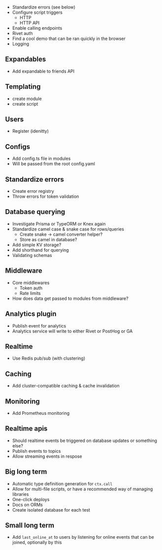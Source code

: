 - Standardize errors (see below)
- Configure script triggers
  - HTTP
  - HTTP API
- Enable calling endpoints
- Rivet auth
- Find a cool demo that can be ran quickly in the browser
- Logging

## Expandables

- Add expandable to friends API

## Templating

- create module
- create script

## Users

- Register (idenitty)

## Configs

- Add config.ts file in modules
- Will be passed from the root config.yaml

## Standardize errors

- Create error registry
- Throw errors for token validation

## Database querying

- Investigate Prisma or TypeORM or Knex again
- Standardize camel case & snake case for rows/queries
  - Create snake -> camel converter helper?
  - Store as camel in database?
- Add simple KV storage?
- Add shorthand for querying
- Validating schemas

## Middleware

- Core middlewares
  - Token auth
  - Rate limits
- How does data get passed to modules from middleware?

## Analytics plugin

- Publish event for analytics
- Analytics service will write to either Rivet or PostHog or GA

## Realtime

- Use Redis pub/sub (with clustering)

## Caching

- Add cluster-compatible caching & cache invalidation

## Monitoring

- Add Prometheus monitoring

## Realtime apis

- Should realtime events be triggered on database updates or something else?
- Publish events to topics
- Allow streaming events in respose

## Big long term

- Automatic type definition generation for `ctx.call`
- Allow for multi-file scripts, or have a recommended way of managing libraries
- One-click deploys
- Docs on ORMs
- Create isolated database for each test

## Small long term

- Add `last_online_at` to users by listening for online events that can be
  joined, optionally by this
